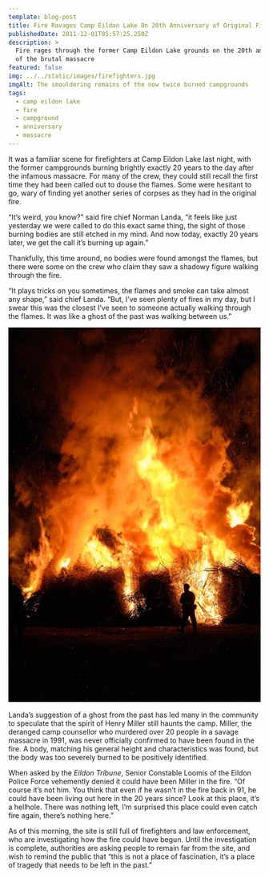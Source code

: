 ```yaml
---
template: blog-post
title: Fire Ravages Camp Eildon Lake On 20th Anniversary of Original Fire, Massacre
publishedDate: 2011-12-01T05:57:25.250Z
description: >
  Fire rages through the former Camp Eildon Lake grounds on the 20th anniversary
  of the brutal massacre
featured: false
img: ../../static/images/firefighters.jpg
imgAlt: The smouldering remains of the now twice burned campgrounds
tags:
  - camp eildon lake
  - fire
  - campground
  - anniversary
  - massacre
---
```

It was a familiar scene for firefighters at Camp Eildon Lake last night, with the former campgrounds burning brightly exactly 20 years to the day after the infamous massacre. For many of the crew, they could still recall the first time they had been called out to douse the flames. Some were hesitant to go, wary of finding yet another series of corpses as they had in the original fire.

“It’s weird, you know?” said fire chief Norman Landa, “it feels like just yesterday we were called to do this exact same thing, the sight of those burning bodies are still etched in my mind. And now today, exactly 20 years later, we get the call it’s burning up again.”

Thankfully, this time around, no bodies were found amongst the flames, but there were some on the crew who claim they saw a shadowy figure walking through the fire.

“It plays tricks on you sometimes, the flames and smoke can take almost any shape,” said chief Landa. “But, I’ve seen plenty of fires in my day, but I swear this was the closest I’ve seen to someone actually walking through the flames. It was like a ghost of the past was walking between us.”

![The shadowy figure seen amongst the flames](../../static/images/silhouette.jpg "The shadowy figure seen amongst the flames")

Landa’s suggestion of a ghost from the past has led many in the community to speculate that the spirit of Henry Miller still haunts the camp. Miller, the deranged camp counsellor who murdered over 20 people in a savage massacre in 1991, was never officially confirmed to have been found in the fire. A body, matching his general height and characteristics was found, but the body was too severely burned to be positively identified.

When asked by the *Eildon Tribune*, Senior Constable Loomis of the Eildon Police Force vehemently denied it could have been Miller in the fire. “Of course it’s not him. You think that even if he wasn’t in the fire back in 91, he could have been living out here in the 20 years since? Look at this place, it’s a hellhole. There was nothing left, I’m surprised this place could even catch fire again, there’s nothing here.”

As of this morning, the site is still full of firefighters and law enforcement, who are investigating how the fire could have begun. Until the investigation is complete, authorities are asking people to remain far from the site, and wish to remind the public that “this is not a place of fascination, it’s a place of tragedy that needs to be left in the past.”